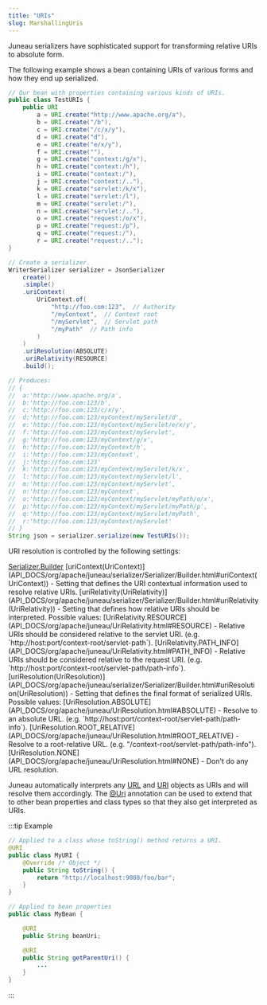 ```yaml
---
title: "URIs"
slug: MarshallingUris
---
```


Juneau serializers have sophisticated support for transforming relative URIs to absolute form.

The following example shows a bean containing URIs of various forms and how they end up serialized.

```java
// Our bean with properties containing various kinds of URIs.
public class TestURIs {
    public URI
        a = URI.create("http://www.apache.org/a"),
        b = URI.create("/b"),
        c = URI.create("/c/x/y"),
        d = URI.create("d"),
        e = URI.create("e/x/y"),
        f = URI.create(""),
        g = URI.create("context:/g/x"),
        h = URI.create("context:/h"),
        i = URI.create("context:/"),
        j = URI.create("context:/.."),
        k = URI.create("servlet:/k/x"),
        l = URI.create("servlet:/l"),
        m = URI.create("servlet:/"),
        n = URI.create("servlet:/.."),
        o = URI.create("request:/o/x"),
        p = URI.create("request:/p"),
        q = URI.create("request:/"),
        r = URI.create("request:/..");
}

// Create a serializer.
WriterSerializer serializer = JsonSerializer
    create()
    .simple()
    .uriContext(
        UriContext.of(
            "http://foo.com:123",  // Authority
            "/myContext",  // Context root
            "/myServlet",  // Servlet path
            "/myPath"  // Path info
        )
    )
    .uriResolution(ABSOLUTE)
    .uriRelativity(RESOURCE)
    .build();

// Produces:
// {
//	a:'http://www.apache.org/a',
//	b:'http://foo.com:123/b',
//	c:'http://foo.com:123/c/x/y',
//	d:'http://foo.com:123/myContext/myServlet/d',
//	e:'http://foo.com:123/myContext/myServlet/e/x/y',
//	f:'http://foo.com:123/myContext/myServlet',
//	g:'http://foo.com:123/myContext/g/x',
//	h:'http://foo.com:123/myContext/h',
//	i:'http://foo.com:123/myContext',
//	j:'http://foo.com:123'
//	k:'http://foo.com:123/myContext/myServlet/k/x',
//	l:'http://foo.com:123/myContext/myServlet/l',
//	m:'http://foo.com:123/myContext/myServlet',
//	n:'http://foo.com:123/myContext',
//	o:'http://foo.com:123/myContext/myServlet/myPath/o/x',
//	p:'http://foo.com:123/myContext/myServlet/myPath/p',
//	q:'http://foo.com:123/myContext/myServlet/myPath',
//	r:'http://foo.com:123/myContext/myServlet'
// }
String json = serializer.serialize(new TestURIs());
```

URI resolution is controlled by the following settings:

<tree>
<node-0><java-abstract-class><a href="/site/apidocs/org/apache/juneau/serializer/Serializer.Builder.html" target="_blank">Serializer.Builder</a></java-abstract-class></node-0>
<node-1><java-method>[uriContext(UriContext)](API_DOCS/org/apache/juneau/serializer/Serializer/Builder.html#uriContext(UriContext))</java-method> - Setting that defines the URI contextual information used to resolve relative URIs.</node-1>
<node-1><java-method>[uriRelativity(UriRelativity)](API_DOCS/org/apache/juneau/serializer/Serializer/Builder.html#uriRelativity(UriRelativity))</java-method> - Setting that defines how relative URIs should be interpreted.  Possible values:</node-1>
<node-2><java-enum>[UriRelativity.RESOURCE](API_DOCS/org/apache/juneau/UriRelativity.html#RESOURCE)</java-enum> - Relative URIs should be considered relative to the servlet URI.  (e.g. `http://host:port/context-root/servlet-path`).</node-2>
<node-2><java-enum>[UriRelativity.PATH_INFO](API_DOCS/org/apache/juneau/UriRelativity.html#PATH_INFO)</java-enum> - Relative URIs should be considered relative to the request URI.  (e.g. `http://host:port/context-root/servlet-path/path-info`).</node-2>
<node-1><java-method>[uriResolution(UriResolution)](API_DOCS/org/apache/juneau/serializer/Serializer/Builder.html#uriResolution(UriResolution))</java-method> - Setting that defines the final format of serialized URIs.  Possible values:</node-1>
<node-2><java-enum>[UriResolution.ABSOLUTE](API_DOCS/org/apache/juneau/UriResolution.html#ABSOLUTE)</java-enum> - Resolve to an absolute URL.  (e.g. `http://host:port/context-root/servlet-path/path-info`).</node-2>
<node-2><java-enum>[UriResolution.ROOT_RELATIVE](API_DOCS/org/apache/juneau/UriResolution.html#ROOT_RELATIVE)</java-enum> - Resolve to a root-relative URL.  (e.g. "/context-root/servlet-path/path-info").</node-2>
<node-2><java-enum>[UriResolution.NONE](API_DOCS/org/apache/juneau/UriResolution.html#NONE)</java-enum> - Don't do any URL resolution.</node-2>
</tree>

Juneau automatically interprets any <a href="https://docs.oracle.com/en/java/javase/17/docs/api/java.base/java/net/URL.html" target="_blank">URL</a> and <a href="https://docs.oracle.com/en/java/javase/17/docs/api/java.base/java/net/URI.html" target="_blank">URI</a>
objects as URIs and will resolve them accordingly.
The <a href="/site/apidocs/org/apache/juneau/annotation/Uri.html" target="_blank">@Uri</a> annotation can be used to extend that to other bean
properties and class types so that they also get interpreted as URIs.

:::tip Example
```java
// Applied to a class whose toString() method returns a URI.
@URI
public class MyURI {
    @Override /* Object */
    public String toString() {
        return "http://localhost:9080/foo/bar";
    }
}

// Applied to bean properties
public class MyBean {

    @URI
    public String beanUri;

    @URI
    public String getParentUri() {
        ...
    }
}
```
:::